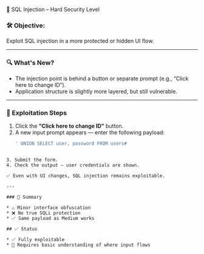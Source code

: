 🧨 SQL Injection – Hard Security Level

### 🛠️ Objective:
Exploit SQL injection in a more protected or hidden UI flow.

---

### 🔍 What's New?

- The injection point is behind a button or separate prompt (e.g., “Click here to change ID”).
- Application structure is slightly more layered, but still vulnerable.

---

### 🧭 Exploitation Steps

1. Click the **"Click here to change ID"** button.
2. A new input prompt appears — enter the following payload:
   ```sql
   ' UNION SELECT user, password FROM users#
````

3. Submit the form.
4. Check the output — user credentials are shown.

✅ Even with UI changes, SQL injection remains exploitable.

---

### 🧩 Summary

* ⚠️ Minor interface obfuscation
* ❌ No true SQLi protection
* ✅ Same payload as Medium works

## ✅ Status

* ✅ Fully exploitable
* 🔴 Requires basic understanding of where input flows
